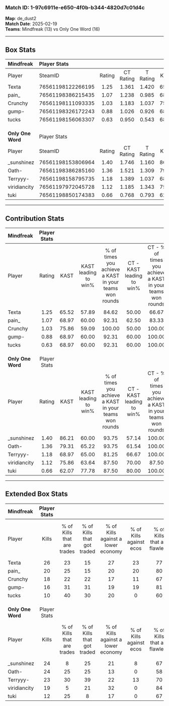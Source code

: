### Match ID: 1-97c6911e-e650-4f0b-b344-4820d7c01d4c  
**Map**: de_dust2  
**Match Date**: 2025-02-19  
**Teams**: Mindfreak (13) vs Only One Word (16)  

---  

## Box Stats  

| **Mindfreak**     | Player Stats      |        |           |          |       |      |       |         |        |      |     |
| :- | :- | :-: | :-: | :-: | :-: | :-: | :-: | :-: | :-: | :-: | :-: |
| Player            | SteamID           | Rating | CT Rating | T Rating | KAST  | ADR  | Kills | Assists | Deaths | K/D  | HS% |
| Texta             | 76561198122266195 |  1.25  |   1.361   |  1.420   | 65.52 | 92.8 |  26   |    6    |   21   | 1.24 | 46  |
| pain_             | 76561198386215435 |  1.07  |   1.238   |  0.985   | 68.97 | 81.0 |  20   |    5    |   20   | 1.00 | 50  |
| Crunchy           | 76561198111093335 |  1.03  |   1.183   |  1.037   | 75.86 | 71.7 |  18   |    5    |   20   | 0.90 | 72  |
| gump-             | 76561198326172243 |  0.88  |   1.026   |  0.926   | 68.97 | 60.0 |  16   |   10    |   21   | 0.76 | 62  |
| tucks             | 76561198156063307 |  0.63  |   0.950   |  0.543   | 68.97 | 38.1 |  10   |    8    |   21   | 0.48 | 30  |
|                   |                   |        |           |          |       |      |       |         |        |      |     |
|                   |                   |        |           |          |       |      |       |         |        |      |     |
|                   |                   |        |           |          |       |      |       |         |        |      |     |
| **Only One Word** | Player Stats      |        |           |          |       |      |       |         |        |      |     |
| Player            | SteamID           | Rating | CT Rating | T Rating | KAST  | ADR  | Kills | Assists | Deaths | K/D  | HS% |
| _sunshinez        | 76561198153806964 |  1.40  |   1.746   |  1.160   | 86.21 | 82.7 |  24   |    7    |   16   | 1.50 | 58  |
| Oath-             | 76561198386285160 |  1.36  |   1.521   |  1.309   | 79.31 | 86.8 |  24   |    6    |   16   | 1.50 | 75  |
| Terryyy-          | 76561198158795735 |  1.18  |   1.389   |  1.037   | 68.97 | 89.7 |  23   |    9    |   21   | 1.10 | 43  |
| viridiancity      | 76561197972045728 |  1.12  |   1.185   |  1.343   | 75.86 | 72.7 |  19   |    4    |   17   | 1.12 | 26  |
| tuki              | 76561198850174383 |  0.66  |   0.768   |  0.793   | 62.07 | 45.1 |  12   |    9    |   21   | 0.57 | 58  |
---  

## Contribution Stats  

| **Mindfreak**     | Player Stats |       |                      |                                                        |                           |                                                             |                          |                                                            |
| :- | :-: | :-: | :-: | :-: | :-: | :-: | :-: | :-: |
| Player            |    Rating    | KAST  | KAST leading to win% | % of times you achieve a KAST in your teams won rounds | CT - KAST leading to win% | CT - % of times you achieve a KAST in your teams won rounds | T - KAST leading to win% | T - % of times you achieve a KAST in your teams won rounds |
| Texta             |     1.25     | 65.52 |        57.89         |                         84.62                          |           50.00           |                            66.67                            |          63.64           |                           100.00                           |
| pain_             |     1.07     | 68.97 |        60.00         |                         92.31                          |           62.50           |                            83.33                            |          58.33           |                           100.00                           |
| Crunchy           |     1.03     | 75.86 |        59.09         |                         100.00                         |           50.00           |                           100.00                            |          70.00           |                           100.00                           |
| gump-             |     0.88     | 68.97 |        60.00         |                         92.31                          |           60.00           |                           100.00                            |          60.00           |                           85.71                            |
| tucks             |     0.63     | 68.97 |        60.00         |                         92.31                          |           60.00           |                           100.00                            |          60.00           |                           85.71                            |
|                   |              |       |                      |                                                        |                           |                                                             |                          |                                                            |
|                   |              |       |                      |                                                        |                           |                                                             |                          |                                                            |
|                   |              |       |                      |                                                        |                           |                                                             |                          |                                                            |
| **Only One Word** | Player Stats |       |                      |                                                        |                           |                                                             |                          |                                                            |
| Player            |    Rating    | KAST  | KAST leading to win% | % of times you achieve a KAST in your teams won rounds | CT - KAST leading to win% | CT - % of times you achieve a KAST in your teams won rounds | T - KAST leading to win% | T - % of times you achieve a KAST in your teams won rounds |
| _sunshinez        |     1.40     | 86.21 |        60.00         |                         93.75                          |           57.14           |                           100.00                            |          63.64           |                           87.50                            |
| Oath-             |     1.36     | 79.31 |        65.22         |                         93.75                          |           61.54           |                           100.00                            |          70.00           |                           87.50                            |
| Terryyy-          |     1.18     | 68.97 |        65.00         |                         81.25                          |           66.67           |                           100.00                            |          62.50           |                           62.50                            |
| viridiancity      |     1.12     | 75.86 |        63.64         |                         87.50                          |           70.00           |                            87.50                            |          58.33           |                           87.50                            |
| tuki              |     0.66     | 62.07 |        77.78         |                         87.50                          |           80.00           |                           100.00                            |          75.00           |                           75.00                            |
---  

## Extended Box Stats  

| **Mindfreak**     | Player Stats |                            |                            |                                    |                         |                              |                                 |        |                             |                                     |                          |                               |                            |
| :- | :-: | :-: | :-: | :-: | :-: | :-: | :-: | :-: | :-: | :-: | :-: | :-: | :-: |
| Player            |    Kills     | % of Kills that are trades | % of Kills that got traded | % of Kills against a lower economy | % of Kills against ecos | % of Kills that are flawless | % of Kills that are close duels | Deaths | % of Deaths that get traded | % of Deaths against a lower economy | % of Deaths against ecos | % of Deaths that are flawless | % of Deaths that are close |
| Texta             |      26      |             23             |             15             |                 27                 |           23            |              77              |                0                |   21   |             33              |                 10                  |            5             |              67               |             0              |
| pain_             |      20      |             25             |             15             |                 20                 |           20            |              80              |               10                |   20   |             15              |                 15                  |            10            |              80               |             5              |
| Crunchy           |      18      |             22             |             22             |                 17                 |           11            |              67              |                0                |   20   |             20              |                 10                  |            5             |              65               |             10             |
| gump-             |      16      |             31             |             31             |                 19                 |           19            |              81              |                0                |   21   |             24              |                 14                  |            5             |              57               |             5              |
| tucks             |      10      |             40             |             30             |                 20                 |            0            |              60              |               10                |   21   |             29              |                 10                  |            0             |              71               |             14             |
|                   |              |                            |                            |                                    |                         |                              |                                 |        |                             |                                     |                          |                               |                            |
|                   |              |                            |                            |                                    |                         |                              |                                 |        |                             |                                     |                          |                               |                            |
|                   |              |                            |                            |                                    |                         |                              |                                 |        |                             |                                     |                          |                               |                            |
| **Only One Word** | Player Stats |                            |                            |                                    |                         |                              |                                 |        |                             |                                     |                          |                               |                            |
| Player            |    Kills     | % of Kills that are trades | % of Kills that got traded | % of Kills against a lower economy | % of Kills against ecos | % of Kills that are flawless | % of Kills that are close duels | Deaths | % of Deaths that get traded | % of Deaths against a lower economy | % of Deaths against ecos | % of Deaths that are flawless | % of Deaths that are close |
| _sunshinez        |      24      |             8              |             25             |                 21                 |            8            |              67              |                0                |   16   |             19              |                 19                  |            0             |              75               |             6              |
| Oath-             |      24      |             25             |             25             |                 13                 |            0            |              58              |               17                |   16   |             25              |                 25                  |            6             |              75               |             0              |
| Terryyy-          |      23      |             30             |             39             |                 22                 |           13            |              70              |                0                |   21   |             14              |                 24                  |            0             |              81               |             0              |
| viridiancity      |      19      |             5              |             21             |                 32                 |            0            |              84              |               11                |   17   |             24              |                 18                  |            0             |              76               |             12             |
| tuki              |      12      |             25             |             8              |                 17                 |            0            |              67              |                8                |   21   |             29              |                 24                  |            5             |              76               |             0              |
